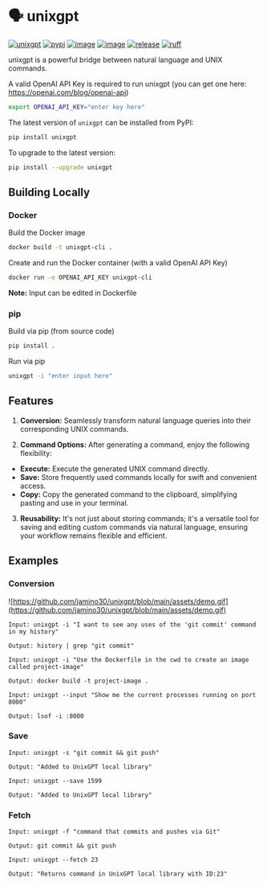 #  🗣️ unixgpt

[![unixgpt](https://img.shields.io/badge/jamino30-unixgpt-<COLOR>?style=flat&color=blue)](https://github.com/jamino30/unixgpt)
[![pypi](https://img.shields.io/pypi/v/unixgpt)](https://pypi.org/project/unixgpt/)
[![image](https://img.shields.io/pypi/l/unixgpt)](https://pypi.python.org/pypi/unixgpt/)
[![image](https://img.shields.io/pypi/pyversions/unixgpt)](https://pypi.python.org/pypi/unixgpt/)
[![release](https://github.com/jamino30/unixgpt/actions/workflows/release.yml/badge.svg)](https://github.com/jamino30/unixgpt/actions/workflows/release.yml)
[![ruff](https://github.com/jamino30/unixgpt/actions/workflows/ruff.yml/badge.svg)](https://github.com/jamino30/unixgpt/actions/workflows/ruff.yml)

unixgpt is a powerful bridge between natural language and UNIX commands.

A valid OpenAI API Key is required to run unixgpt (you can get one here: https://openai.com/blog/openai-api)

```bash
export OPENAI_API_KEY="enter key here"
```

The latest version of ```unixgpt``` can be installed from PyPI:

```bash
pip install unixgpt
```

To upgrade to the latest version:

```bash
pip install --upgrade unixgpt
```

## Building Locally

### Docker

Build the Docker image

```bash
docker build -t unixgpt-cli .
```

Create and run the Docker container (with a valid OpenAI API Key)

```bash
docker run -e OPENAI_API_KEY unixgpt-cli
```

**Note:** Input can be edited in Dockerfile

### pip

Build via pip (from source code)

```bash
pip install .
```

Run via pip

```bash
unixgpt -i "enter input here"
```

## Features

1. **Conversion:** Seamlessly transform natural language queries into their corresponding UNIX commands.

2. **Command Options:** After generating a command, enjoy the following flexibility:

- **Execute:** Execute the generated UNIX command directly.
- **Save:** Store frequently used commands locally for swift and convenient access.
- **Copy:** Copy the generated command to the clipboard, simplifying pasting and use in your terminal.

3. **Reusability:** It's not just about storing commands; it's a versatile tool for saving and editing custom commands via natural language, ensuring your workflow remains flexible and efficient.

## Examples

### Conversion

![https://github.com/jamino30/unixgpt/blob/main/assets/demo.gif](https://github.com/jamino30/unixgpt/blob/main/assets/demo.gif)

```
Input: unixgpt -i "I want to see any uses of the 'git commit' command in my history"

Output: history | grep "git commit"
```

```
Input: unixgpt -i "Use the Dockerfile in the cwd to create an image called project-image"

Output: docker build -t project-image .
```

```
Input: unixgpt --input "Show me the current processes running on port 8000"

Output: lsof -i :8000
```

### Save

```
Input: unixgpt -s "git commit && git push"

Output: "Added to UnixGPT local library"
```

```
Input: unixgpt --save 1599

Output: "Added to UnixGPT local library"
```

### Fetch

```
Input: unixgpt -f "command that commits and pushes via Git"

Output: git commit && git push
```

```
Input: unixgpt --fetch 23

Output: "Returns command in UnixGPT local library with ID:23"
```
